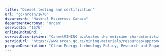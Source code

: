 ```yaml
---
title: "Diesel testing and certification"
url: "gc/nrcan/1676"
department: "Natural Resources Canada"
departmentAcronym: "nrcan"
serviceId: "1676"
onlineEndtoEnd: 1
serviceDescription: "CanmetMINING evaluates the emission characteristics of new diesel engines destined for use in underground mines. This evaluation is conducted according to a strict Canadian Standards Association (CSA) protocol in order to determine the composition of toxic gases and particulate and calculate an Air Quality Index. This index is used to determine the amount of ventilation, i.e. clean dilution air required to use this engine in an underground mine. This number is required in most canadian provinces and territories (regulatory requirement) in order to use diesel equipment safely. Without this certification process, the mining industry in most cases is required to supply a \"penalty\" volume of sir which may be 2 to 3 times higher than would be required if the engine was certified. This leads to very high energy costs and is a serious concern for the industry and regulators."
serviceUrl: "https://www.nrcan.gc.ca/mining-materials/resources/approved-diesel-engines/8180"
programDescription: "Clean Energy technology Policy, Research and Engagement"
---
```

